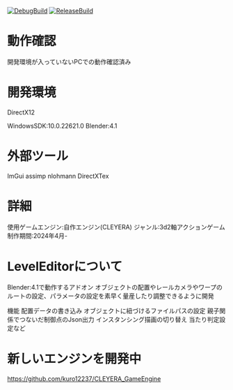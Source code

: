 [![DebugBuild](https://github.com/kuro12237/CLEYERA/actions/workflows/DebugBuild.yml/badge.svg)](https://github.com/kuro12237/CLEYERA/actions/workflows/DebugBuild.yml)
[![ReleaseBuild](https://github.com/kuro12237/CLEYERA/actions/workflows/ReleaseBuild.yml/badge.svg)](https://github.com/kuro12237/CLEYERA/actions/workflows/ReleaseBuild.yml)

# 動作確認
  開発環境が入っていないPCでの動作確認済み

# 開発環境
  DirectX12 
  
  WindowsSDK:10.0.22621.0
  Blender:4.1

# 外部ツール
  ImGui
  assimp
  nlohmann
  DirectXTex
  
# 詳細
  使用ゲームエンジン:自作エンジン(CLEYERA)
  ジャンル:3d2軸アクションゲーム
  制作期間:2024年4月-

# LevelEditorについて
  Blender:4.1で動作するアドオン
  オブジェクトの配置やレールカメラやワープのルートの設定、パラメータの設定を素早く量産したり調整できるように開発

  機能
      配置データの書き込み
      オブジェクトに紐づけるファイルパスの設定
      親子関係でつないだ制御点のJson出力
      インスタンシング描画の切り替え
      当たり判定設定など

# 新しいエンジンを開発中
  https://github.com/kuro12237/CLEYERA_GameEngine



